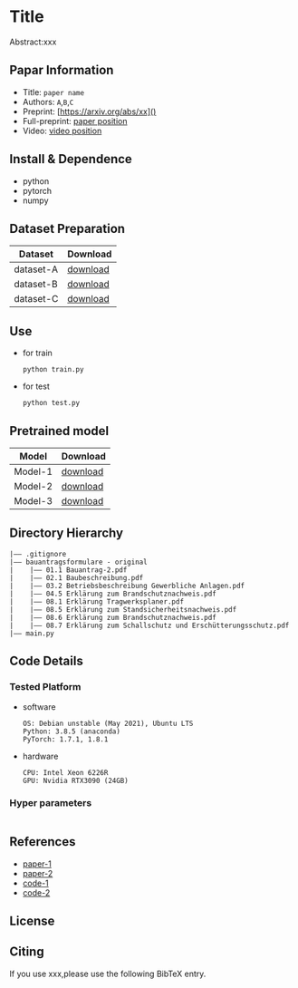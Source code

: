 Title
===
Abstract:xxx
## Papar Information
- Title:  `paper name`
- Authors:  `A`,`B`,`C`
- Preprint: [https://arxiv.org/abs/xx]()
- Full-preprint: [paper position]()
- Video: [video position]()

## Install & Dependence
- python
- pytorch
- numpy

## Dataset Preparation
| Dataset | Download |
| ---     | ---   |
| dataset-A | [download]() |
| dataset-B | [download]() |
| dataset-C | [download]() |

## Use
- for train
  ```
  python train.py
  ```
- for test
  ```
  python test.py
  ```
## Pretrained model
| Model | Download |
| ---     | ---   |
| Model-1 | [download]() |
| Model-2 | [download]() |
| Model-3 | [download]() |


## Directory Hierarchy
```
|—— .gitignore
|—— bauantragsformulare - original
|    |—— 01.1 Bauantrag-2.pdf
|    |—— 02.1 Baubeschreibung.pdf
|    |—— 03.2 Betriebsbeschreibung Gewerbliche Anlagen.pdf
|    |—— 04.5 Erklärung zum Brandschutznachweis.pdf
|    |—— 08.1 Erklärung Tragwerksplaner.pdf
|    |—— 08.5 Erklärung zum Standsicherheitsnachweis.pdf
|    |—— 08.6 Erklärung zum Brandschutznachweis.pdf
|    |—— 08.7 Erklärung zum Schallschutz und Erschütterungsschutz.pdf
|—— main.py
```
## Code Details
### Tested Platform
- software
  ```
  OS: Debian unstable (May 2021), Ubuntu LTS
  Python: 3.8.5 (anaconda)
  PyTorch: 1.7.1, 1.8.1
  ```
- hardware
  ```
  CPU: Intel Xeon 6226R
  GPU: Nvidia RTX3090 (24GB)
  ```
### Hyper parameters
```
```
## References
- [paper-1]()
- [paper-2]()
- [code-1](https://github.com)
- [code-2](https://github.com)
  
## License

## Citing
If you use xxx,please use the following BibTeX entry.
```
```
